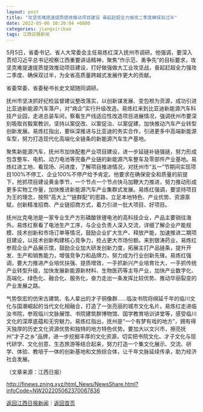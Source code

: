 ```yaml
---
layout: post
title: "攻坚克难提速提质提效推动项目建设 奋起赶超全力强攻二季度确保双过半"
date: 2022-05-06 10:20:04 +0800
categories: jiangxiribao
tags: 江西日报新闻
---
```

<p>5月5日，省委书记、省人大常委会主任易炼红深入抚州市调研。他强调，要深入贯彻习近平总书记视察江西重要讲话精神，聚焦“作示范、勇争先”的目标要求，攻坚克难提速提质提效推动项目建设，打好做强做大工业攻坚战，奋起赶超全力强攻二季度、确保双过半，为全省高质量跨越式发展作更大的贡献。</p>
 <p>省委常委、省委秘书长史文斌随同调研。</p>
 <p>抚州市坚决抓好纪检监督建议整改落实，以创新谋发展、变包袱为资源，成功引进比亚迪新能源汽车落户，对“病企”实行升级改造。易炼红来到比亚迪新能源汽车科技产业园，走进总装车间，察看生产线适应性改造项目进展情况，强调抚州市要深刻吸取肖毅案教训，坚持以案促改、以案促治、以案促建，加快推动汽车产业转型创新发展。易炼红指出，要纵深推进与比亚迪的务实合作，引进更多中高端新能源车型，努力打造现代化高端化全链条的新能源汽车生产基地。</p>
 <p>聚焦新能源汽车，抚州市加快配套产业项目建设，进一步延链补链强链，努力形成包含整车、电机、动力电池等完备产业链的新能源汽车整车及零部件产业基地。易炼红进工地、看现场、问进度，了解项目推进情况，对抚州市“五一”节期间实现项目100%不停工、企业100%不停产给予肯定。他要求在确保安全和质量的前提下，抢抓项目建设黄金季节，一个节点一个节点快马加鞭大力推进，努力推动形成更多实物工作量，加快推进新能源汽车产业集群式发展。易炼红强调，要坚持项目为王的理念，按照“高大上”“链群配”的思路，立足本地特色、产业优势、资源禀赋，创新精准招商、产业链招商方式，着力引进一批大项目、好项目。</p>
 <p>抚州比克电池是一家专业生产方形磷酸铁锂电池的高科技企业，产品主要销往海外。易炼红察看了电池生产工序，与企业负责人深入交流，详细了解企业产能规模、技术创新和市场订单等情况，鼓励企业扩大生产、释放产能，加速推进二期项目建设，以技术创新构建核心竞争力，抢占更大市场份额。来到银涛药业，易炼红参观企业产品展示馆，鼓励企业加大研发创新力度，拓展主打产品链条，提升开发、生产和销售能力，增强竞争力和品牌力，努力成为行业创新先锋。易炼红强调，要大力推进产业培优扶强、提质增效，一手抓新兴产业培育壮大，一手抓传统产业转型升级，加快发展新能源新材料、生物医药等主导产业，加快产业数字化、高端化、绿色化、融合化、服务化，奋力走出一条发挥比较优势、推动华丽裂变的产业发展之路。</p>
 <p>气势恢宏的仿宋古建筑、名人辈出的才子铜像群……临汝书院将绵延千年的临川文化与国潮崛起的当代文化相融合，打造了一张亮丽的城市文化名片。易炼红走进临汝书院，参观临川文脉展馆、书院建筑群博物馆、国学教育培训讲堂等，感受临川文化的深厚底蕴和无穷魅力。易炼红指出，抚州是“一个有梦有戏的地方”，拥有得天独厚的历史文化资源优势和独特的地方特色优势。要加大以文兴市，擦亮抚州“才子之乡”品牌，进一步挖掘丰厚的文化资源，切实把书院文化、才子文化与现代研学、文化创意、生态旅游等结合起来，努力打造一个集文化展示、交流、研学、体验、教培于一体的创新基地和文旅综合体，让千年文脉延续传承，助力经济社会发展。</p><p class="em_media">（文章来源：江西日报）</p>

<http://finews.zning.xyz/html_News/NewsShare.html?infoCode=NW202205062370067836>

[返回江西日报新闻](//finews.withounder.com/category/jiangxiribao.html)｜[返回首页](//finews.withounder.com/)
